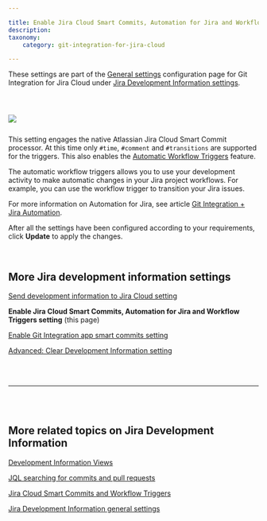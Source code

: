 ```yaml
---

title: Enable Jira Cloud Smart Commits, Automation for Jira and Workflow Triggers setting
description:
taxonomy:
    category: git-integration-for-jira-cloud

---
```


<!-- SETTINGS -->

<div class="bbb-callout bbb--info">
    <div class="irow">
    <div class="ilogobox">
        <span class="logoimg"></span>
    </div>
    <div class="imsgbox">
        These settings are part of the <a href="/git-integration-for-jira-cloud/general-settings-gij-cloud">General settings</a> configuration page for Git Integration for Jira Cloud under <a href="/git-integration-for-jira-cloud/jira-development-information-settings-gij-cloud">Jira Development Information settings</a>.
    </div>
    </div>
</div>

&nbsp;

<img src='/wp-content/uploads/gij-gitcloud-gencfg-enable-smart-commits-automation.png' style='display:block;margin:25px auto;max-width:100%' />

This setting engages the native Atlassian Jira Cloud Smart Commit processor. At this time only `#time`, `#comment` and `#transitions` are supported for the triggers. This also enables the [Automatic Workflow Triggers](/git-integration-for-jira-cloud/automatic-workflow-triggers-gij-cloud) feature.

The automatic workflow triggers allows you to use your development activity to make automatic changes in your Jira project workflows. For example, you can use the workflow trigger to transition your Jira issues.

For more information on Automation for Jira, see article [Git Integration + Jira Automation](/git-integration-for-jira-cloud/git-integration-jira-automation-gij-cloud).

After all the settings have been configured according to your requirements, click **Update** to apply the changes.

&nbsp;

## More Jira development information settings

[Send development information to Jira Cloud setting](/git-integration-for-jira-cloud/send-development-information-to-jira-cloud-setting-gij-cloud)

**Enable Jira Cloud Smart Commits, Automation for Jira and Workflow Triggers setting** (this page)

[Enable Git Integration app smart commits setting](/git-integration-for-jira-cloud/enable-git-integration-app-smart-commits-setting-gij-cloud)

[Advanced: Clear Development Information setting](/git-integration-for-jira-cloud/advanced-clear-development-information-setting-gij-cloud)

<br>
<br>
<hr>
<br>
<br>

## More related topics on Jira Development Information

[Development Information Views](/git-integration-for-jira-cloud/development-information-views-gij-cloud)

[JQL searching for commits and pull requests](/git-integration-for-jira-cloud/jql-searching-for-commits-and-pull-requests-gij-cloud)

[Jira Cloud Smart Commits and Workflow Triggers](/git-integration-for-jira-cloud/jira-cloud-smart-commits-and-workflow-triggers-gij-cloud/)

[Jira Development Information general settings](/git-integration-for-jira-cloud/jira-development-information-settings-gij-cloud)



